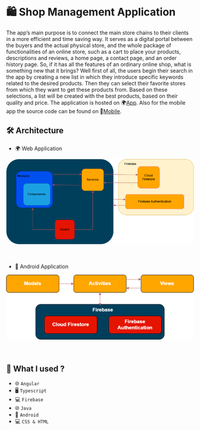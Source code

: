 
# 🛍️ Shop Management Application

The app’s main purpose is to connect the main store chains to their clients in a more efficient and time saving way. It serves as a digital portal between the buyers and the actual physical store, and the whole package of functionalities of an online store, such as a cart to place your products, descriptions and reviews, a home page, a contact page, and an order history page.
So, if it has all the features of an ordinary online shop, what is something new that it brings? Well first of all, the users begin their search in the app by creating a new list in which they introduce specific keywords related to the desired products. Then they can select their favorite stores from which they want to get these products from. Based on these selections, a list will be created with the best products, based on their quality and price. 
The application is hosted on 🌍[App](https://shopmanagement-af64b.web.app/).
Also for the mobile app the source code can be found on 📱[Mobile](https://github.com/Piciorus-Ovidiu-Mihai/ShopManagement/tree/main/shop-management-android).

## 🛠 Architecture
* 🌍 Web Application

 ![alt text](https://github.com/Piciorus-Ovidiu-Mihai/Photos/blob/master/diagrama-arhitectura-new-new.png)<br/><br/><br/>

* 📱 Android Application

 ![alt text](https://github.com/Piciorus-Ovidiu-Mihai/Photos/blob/master/diagram-android-new-new.png)<br/><br/><br/>

## 🚀 What I used ?
* 🌐 `Angular`
* 🖥️ `Typescript`
* 💻 `Firebase`
* 🌐 `Java`
* 📱 `Android`
* 💻 `CSS & HTML`
